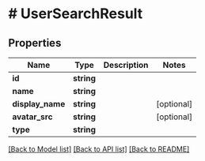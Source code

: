 # # UserSearchResult

## Properties

Name | Type | Description | Notes
------------ | ------------- | ------------- | -------------
**id** | **string** |  |
**name** | **string** |  |
**display_name** | **string** |  | [optional]
**avatar_src** | **string** |  | [optional]
**type** | **string** |  |

[[Back to Model list]](../../README.md#models) [[Back to API list]](../../README.md#endpoints) [[Back to README]](../../README.md)
